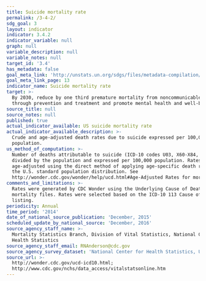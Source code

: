 ```yaml
---
title: Suicide mortality rate
permalink: /3-4-2/
sdg_goal: 3
layout: indicator
indicator: 3.4.2
indicator_variable: null
graph: null
variable_description: null
variable_notes: null
target_id: '3.4'
has_metadata: false
goal_meta_link: 'http://unstats.un.org/sdgs/files/metadata-compilation/Metadata-Goal-3.pdf'
goal_meta_link_page: 13
indicator_name: Suicide mortality rate
target: >-
  By 2030, reduce by one third premature mortality from noncommunicable diseases
  through prevention and treatment and promote mental health and well-being.
source_title: null
source_notes: null
published: true
actual_indicator_available: US suicide mortality rate
actual_indicator_available_description: >-
  Crude and age-adjusted death rates due to suicide expressed per 100,000
  population.
us_method_of_computation: >-
  Number of deaths attributable to suicide (ICD-10 codes U03, X60-X84, Y87.0)
  divided by the population and expressed per 100,000 population. Rates are
  age-adjusted using the direct method of applying age-specific death rates to
  the U.S. standard population distribution. See
  http://wonder.cdc.gov/wonder/help/ucd.html#Age-Adjusted Rates for more detail.
comments_and_limitations: >-
  Rates were generated by CDC Wonder using the Underlying Cause of Death
  mortality files. Rates were selected based on the ICD-10 113 Cause of Death
  listing.
periodicity: Annual
time_period: '2014'
date_of_national_source_publication: 'December, 2015'
scheduled_update_by_national_source: 'December, 2016'
source_agency_staff_name: >-
  Mortality Statistics Branch, Division of Vital Statistics, National Center for
  Health Statistics
source_agency_staff_email: RNAnderson@cdc.gov
source_agency_survey_dataset: 'National Center for Health Statistics, Underlying Cause of Death File'
source_url: >-
  http://wonder.cdc.gov/ucd-icd10.html;
  http://www.cdc.gov/nchs/data_access/vitalstatsonline.htm
---
```


